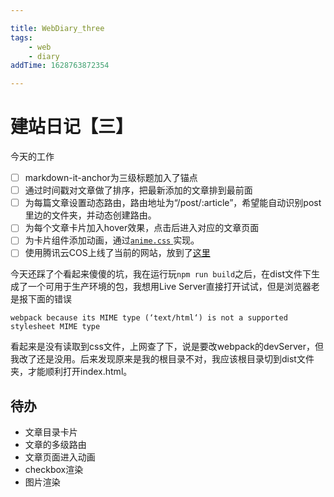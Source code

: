 ```yaml
---

title: WebDiary_three
tags:
    - web
    - diary
addTime: 1628763872354

---
```

# 建站日记【三】
今天的工作
- [ ] markdown-it-anchor为三级标题加入了锚点
- [ ] 通过时间戳对文章做了排序，把最新添加的文章排到最前面
- [ ] 为每篇文章设置动态路由，路由地址为“/post/:article”，希望能自动识别post里边的文件夹，并动态创建路由。
- [ ] 为每个文章卡片加入hover效果，点击后进入对应的文章页面
- [ ] 为卡片组件添加动画，通过[`anime.css` ](https://animate.style/)实现。
- [ ] 使用腾讯云COS上线了当前的网站，放到了[这里](https://ankhblog.qiucle.cn/index.html)

今天还踩了个看起来傻傻的坑，我在运行玩`npm run build`之后，在dist文件下生成了一个可用于生产环境的包，我想用Live Server直接打开试试，但是浏览器老是报下面的错误
```
webpack because its MIME type (‘text/html‘) is not a supported stylesheet MIME type
```
看起来是没有读取到css文件，上网查了下，说是要改webpack的devServer，但我改了还是没用。后来发现原来是我的根目录不对，我应该根目录切到dist文件夹，才能顺利打开index.html。


## 待办
* 文章目录卡片
* 文章的多级路由
* 文章页面进入动画
* checkbox渲染
* 图片渲染